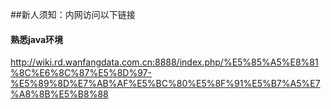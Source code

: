##新人须知：内网访问以下链接
#### 熟悉java环境
http://wiki.rd.wanfangdata.com.cn:8888/index.php/%E5%85%A5%E8%81%8C%E6%8C%87%E5%8D%97-%E5%89%8D%E7%AB%AF%E5%BC%80%E5%8F%91%E5%B7%A5%E7%A8%8B%E5%B8%88
